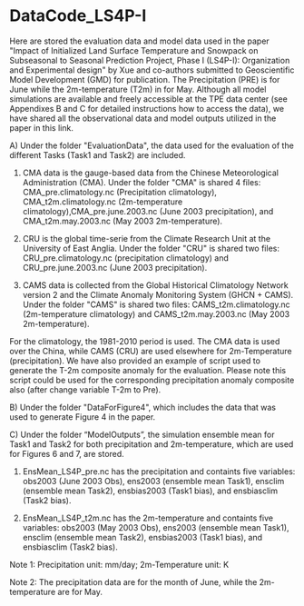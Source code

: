 # DataCode_LS4P-I
Here are stored the evaluation data and model data used in the paper "Impact of Initialized Land Surface Temperature and Snowpack on Subseasonal to Seasonal Prediction Project, Phase I (LS4P-I): Organization and Experimental design" by Xue and co-authors submitted to Geoscientific Model Development (GMD) for publication. The Precipitation (PRE) is for June while the 2m-temperature (T2m) in for May. Although all model simulations are available and freely accessible at the TPE data center (see Appendixes B and C for detailed instructions how to access the data), we have shared all the observational data and model outputs utilized in the paper in this link.

A) Under the folder "EvaluationData", the data used for the evaluation of the different Tasks (Task1 and Task2) are included.

1) CMA data is the gauge-based data from the Chinese Meteorological Administration (CMA). Under the folder "CMA" is shared 4 files: CMA_pre.climatology.nc (Precipitation climatology), CMA_t2m.climatology.nc (2m-temperature climatology),CMA_pre.june.2003.nc (June 2003 precipitation), and CMA_t2m.may.2003.nc (May 2003 2m-temperature).

2) CRU is the global time-serie from the Climate Research Unit at the University of East Anglia. Under the folder "CRU" is shared two files: CRU_pre.climatology.nc (precipitation climatology) and CRU_pre.june.2003.nc (June 2003 precipitation).

3) CAMS data is collected from the Global Historical Climatology Network version 2 and the Climate Anomaly Monitoring System (GHCN + CAMS). Under the folder "CAMS" is shared two files: CAMS_t2m.climatology.nc (2m-temperature climatology) and CAMS_t2m.may.2003.nc (May 2003 2m-temperature).

For the climatology, the 1981-2010 period is used. The CMA data is used over the China, while CAMS (CRU) are used elsewhere for 2m-Temperature (precipitation). We have also provided an example of script used to generate the T-2m composite anomaly for the evaluation. Please note this  script could be used for the corresponding precipitation anomaly composite also (after change variable T-2m to Pre).

B) Under the folder "DataForFigure4", which includes the data that was used to generate Figure 4 in the paper.

C) Under the folder “ModelOutputs”, the simulation ensemble mean for Task1 and Task2 for both precipitation and 2m-temperature, which are used for Figures 6 and 7, are stored. 

1) EnsMean_LS4P_pre.nc has the precipitation and containts five variables: obs2003 (June 2003 Obs), ens2003 (ensemble mean Task1), ensclim (ensemble mean Task2), ensbias2003 (Task1 bias), and ensbiasclim (Task2 bias).

2) EnsMean_LS4P_t2m.nc has the 2m-temperature and containts five variables: obs2003 (May 2003 Obs), ens2003 (ensemble mean Task1), ensclim (ensemble mean Task2), ensbias2003 (Task1 bias), and ensbiasclim (Task2 bias).

Note 1: Precipitation unit: mm/day; 2m-Temperature unit: K

Note 2: The precipitation data are for the month of June, while the 2m-temperature are for May.
 

